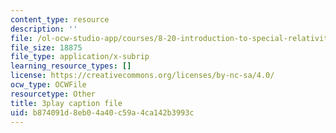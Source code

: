 ```yaml
---
content_type: resource
description: ''
file: /ol-ocw-studio-app/courses/8-20-introduction-to-special-relativity-january-iap-2021/b874091d8eb04a40c59a4ca142b3993c_5QUe51d_22w.srt
file_size: 18875
file_type: application/x-subrip
learning_resource_types: []
license: https://creativecommons.org/licenses/by-nc-sa/4.0/
ocw_type: OCWFile
resourcetype: Other
title: 3play caption file
uid: b874091d-8eb0-4a40-c59a-4ca142b3993c
---
```

